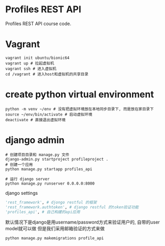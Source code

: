 # Profiles REST API

Profiles REST API course code.


# Vagrant
```shell
vagrant init ubuntu/bionic64
vagrant up # 拉起虚拟机
vagrant ssh # 进入虚拟机
cd /vagrant # 进入host和虚拟机的共享目录
```

# create python virtual environment
```shell
python -m venv ~/env # 没有把虚拟环境放在本地同步目录下, 而是放在家目录下
source ~/env/bin/activate # 启动虚拟环境
deactivate # 直接退出虚拟环境
```

# django admin
```shell
# 创建项目目录和 manage.py 文件
django-admin.py startproject profileproject .
# 创建一个应用
python manage.py startapp profiles_api

# 运行 django server
python manage.py runserver 0.0.0.0:8000

```

django settings
```python
'rest_framework', # djongo restful 的框架
'rest_framework.authtoken', # django restful 的token验证功能
'profiles_api', # 自己构建的api应用
```
默认情况下是django是用username/password方式来验证用户的, 自带的user model就可以做
但是我们采用邮箱验证的方式来做

```shell
python manage.py makemigrations profile_api

```
